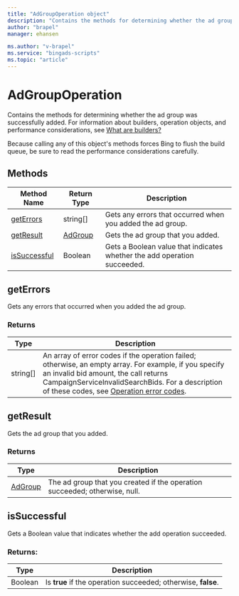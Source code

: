 ```yaml
---
title: "AdGroupOperation object"
description: "Contains the methods for determining whether the ad group was successfully added."
author: "brapel"
manager: ehansen

ms.author: "v-brapel"
ms.service: "bingads-scripts"
ms.topic: "article"
---
```


# AdGroupOperation

Contains the methods for determining whether the ad group was successfully added. For information about builders, operation objects, and performance considerations, see [What are builders?](../concepts/builders.md)

Because calling any of this object's methods forces Bing to flush the build queue, be sure to read the performance considerations carefully.


## Methods
|Method Name|Return Type|Description|
|-|-|-
[getErrors](#geterrors)|string[]|Gets any errors that occurred when you added the ad group.
[getResult](#getresult)|[AdGroup](./AdGroup.md)|Gets the ad group that you added.
[isSuccessful](#issuccessful)|Boolean|Gets a Boolean value that indicates whether the add operation succeeded.

## <a name="geterrors"></a>getErrors
Gets any errors that occurred when you added the ad group.

### Returns
|Type|Description|
|-|-
string[]|An array of error codes if the operation failed; otherwise, an empty array. For example, if you specify an invalid bid amount, the call returns CampaignServiceInvalidSearchBids. For a description of these codes, see [Operation error codes](/bingads/guides/operation-error-codes).

## <a name="getresult"></a>getResult
Gets the ad group that you added.

### Returns
|Type|Description|
|-|-
[AdGroup](./AdGroup.md)|The ad group that you created if the operation succeeded; otherwise, null.

## <a name="issuccessful"></a>isSuccessful
Gets a Boolean value that indicates whether the add operation succeeded.

### Returns:
|Type|Description|
|-|-
Boolean|Is **true** if the operation succeeded; otherwise, **false**.

